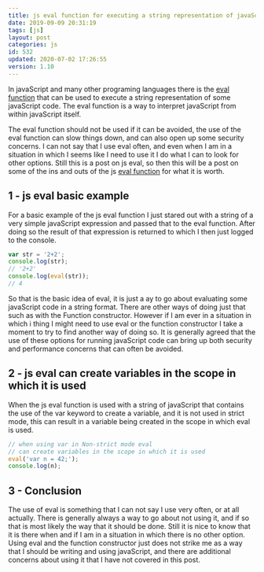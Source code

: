 ```yaml
---
title: js eval function for executing a string representation of javaScript
date: 2019-09-09 20:31:19
tags: [js]
layout: post
categories: js
id: 532
updated: 2020-07-02 17:26:55
version: 1.10
---
```


In javaScript and many other programing languages there is the [eval function](https://en.wikipedia.org/wiki/Eval) that can be used to execute a string representation of some javaScript code. The eval function is a way to interpret javaScript from within javaScript itself. 

The eval function should not be used if it can be avoided, the use of the eval function can slow things down, and can also open up some security concerns. I can not say that I use eval often, and even when I am in a situation in which I seems like I need to use it I do what I can to look for other options. Still this is a post on js eval, so then this will be a post on some of the ins and outs of the js [eval function](https://developer.mozilla.org/en-US/docs/Web/JavaScript/Reference/Global_Objects/eval) for what it is worth.

<!-- more -->

## 1 - js eval basic example

For a basic example of the js eval function I just stared out with a string of a very simple javaScript expression and passed that to the eval function. After doing so the result of that expression is returned to which I then just logged to the console.

```js
var str = '2+2';
console.log(str);
// '2+2'
console.log(eval(str));
// 4
```

So that is the basic idea of eval, it is just a ay to go about evaluating some javaScript code in a string format. There are other ways of doing just that such as with the Function constructor. However if I am ever in a situation in which i thing I might need to use eval or the function constructor I take a moment to try to find another way of doing so. It is generally agreed that the use of these options for running javaScript code can bring up both security and performance concerns that can often be avoided.

## 2 - js eval can create variables in the scope in which it is used

When the js eval function is used with a string of javaScript that contains the use of the var keyword to create a variable, and it is not used in strict mode, this can result in a variable being created in the scope in which eval is used.

```js
// when using var in Non-strict mode eval
// can create variables in the scope in which it is used
eval('var n = 42;');
console.log(n);
```

## 3 - Conclusion

The use of eval is something that I can not say I use very often, or at all actually. There is generally always a way to go about not using it, and if so that is most likely the way that it should be done. Still it is nice to know that it is there when and if I am in a situation in which there is no other option. Using eval and the function constructor just does not strike me as a way that I should be writing and using javaScript, and there are additional concerns about using it that I have not covered in this post.